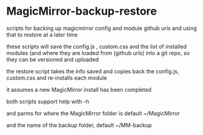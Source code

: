 # MagicMirror-backup-restore
scripts for backing up magicmirror config and module github urls  and using that to restore at a later time

these scripts will  save the config.js , custom.css and the list of installed modules (and where they are loaded from (github urls) 
into a git repo, so they can be versioned and uploaded

the restore script takes the info saved and copies back the config.js, custom.css  and re-installs each module 

it assumes a new MagicMirror install has been completed

both scripts support help with -h

and parms for where the MagicMirror folder is  default ~/MagicMirror

and the name of the backup folder, default ~/MM-backup

